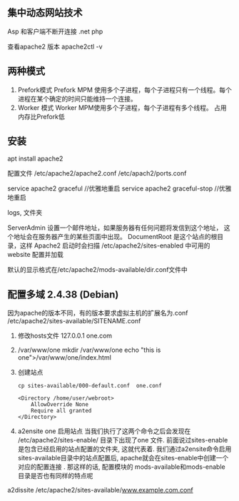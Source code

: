 ## 集中动态网站技术
Asp     和客户端不断开连接
.net
php     

查看apache2 版本
    apache2ctl -v

## 两种模式
1. Prefork模式
    Prefork MPM 使用多个子进程，每个子进程只有一个线程。每个进程在某个确定的时间只能维持一个连接。
1. Worker 模式
    Worker MPM使用多个子进程，每个子进程有多个线程。
    占用内存比Prefork低

## 安装 
apt install apache2    

配置文件 
    /etc/apache2/apache2.conf
    /etc/apach2/ports.conf


service apache2 graceful //优雅地重启
service apache2 graceful-stop //优雅地重启


logs,   文件夹



ServerAdmin 设置一个邮件地址，如果服务器有任何问题将发信到这个地址， 这个地址会在服务器产生的某些页面中出现。
DocumentRoot 是这个站点的根目录，这样 Apache2 启动时会扫描 /etc/apache2/sites-enabled 中可用的 website 配置并加载

默认的显示格式在/etc/apache2/mods-available/dir.conf文件中


## 配置多域 2.4.38 (Debian)

因为apache的版本不同，有的版本要求虚拟主机的扩展名为.conf
/etc/apache2/sites-available/SITENAME.conf

1. 修改hosts文件
    127.0.0.1 one.com

1. /var/www/one
    mkdir /var/www/one
    echo "this is one">/var/www/one/index.html

1. 创建站点

    ```
    cp sites-available/000-default.conf  one.conf

    <Directory /home/user/webroot>
        AllowOverride None
        Require all granted
    </Directory> 
    ```

1. a2ensite one 启用站点
    当我们执行了这两个命令之后会发现在 /etc/apache2/sites-enable/ 目录下出现了one 文件. 
    前面说过sites-enable是包含已经启用的站点配置的文件夹, 这就代表着. 我们通过a2ensite命令启用sites-available目录中的站点配置后, apache就会在sites-enable中创建一个对应的配置连接 . 
    那这样的话, 配置模块的 mods-available和mods-enable 目录是否也有同样的特点呢

a2dissite /etc/apache2/sites-available/www.example.com.conf




